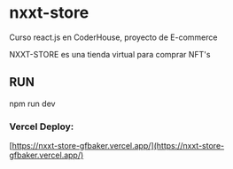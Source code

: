 # nxxt-store
Curso react.js en CoderHouse, proyecto de E-commerce

NXXT-STORE es una tienda virtual para comprar NFT's

## RUN

npm run dev

### Vercel Deploy:
[https://nxxt-store-gfbaker.vercel.app/](https://nxxt-store-gfbaker.vercel.app/)
